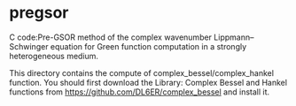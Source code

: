 # pregsor
C code:Pre-GSOR method of the complex wavenumber Lippmann–Schwinger equation for Green function computation in a strongly heterogeneous medium.

This directory contains the compute of complex_bessel/complex_hankel function.
You should first download the Library: Complex Bessel and Hankel functions from https://github.com/DL6ER/complex_bessel
and install it.


